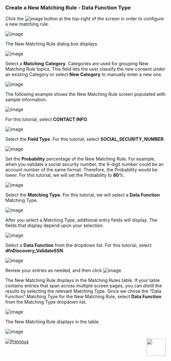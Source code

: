 ### Create a New Matching Rule - Data Function Type

Click the ![image](../images/ICON_NewMatchingRule.jpg) button at the top-right of the screen in order to configure a new matching rule. 

![image](../images/07_12_Discovery_RulesTab_Callout.jpg)

The New Matching Rule dialog box displays. 

![image](../images/07_1_Discovery_NewMatchingRule.jpg)

Select a **Matching** **Category**. Categories are used for grouping New Matching Rule topics. This field lets the user classify the new consent under an existing Category or select **New Category** to manually enter a new one.

![image](../images/07_4_Discovery_NewMatchingRule2.jpg)

The following example shows the New Matching Rule screen populated with sample information.

![image](../images/07_3_Discovery_NewMatchingRule13_DataFunction3.jpg)

For this tutorial, select **CONTACT INFO**.

![image](../images/07_4_Discovery_NewMatchingRule2.jpg)

Select the **Field Type**. For this tutorial, select **SOCIAL_SECURITY_NUMBER**. 

![image](../images/07_5_Discovery_NewMatchingRule3.jpg)

Set the **Probability** percentage of the New Matching Rule. For example, when you validate a social security number, the 9-digit number could be an account number of the same format. Therefore, the Probability would be lower. For this tutorial, we will set the Probability to **80**%. 

![image](../images/07_6_Discovery_NewMatchingRule4.jpg)

Select the **Matching Type**. For this tutorial, we will select a **Data Function** Matching Type. 

![image](../images/07_7_Discovery_NewMatchingRule5.jpg)

After you select a Matching Type, additional entry fields will display. The fields that display depend upon your selection. 

![image](../images/07_3_Discovery_NewMatchingRule13_DataFunction1.jpg)

Select a **Data Function** from the dropdown list. For this tutorial, select **dfnDiscovery_ValidateSSN**.

![image](../images/07_3_Discovery_NewMatchingRule13_DataFunction2.jpg)

Review your entries as needed, and then click ![image](../images/08_ICON_Save.jpg).

The New Matching Rule displays in the Matching Rules table. If your table contains entries that span across multiple screen pages, you can distill the results by selecting the relevant Matching Type. Since we chose the “Data Function” Matching Type for the New Matching Rule, select **Data Function** from the Matching Type dropdown list.

![image](../images/07_2_Discovery_NewMatchingRule10.jpg)

The New Matching Rule displays in the table.

![image](../images/07_3_Discovery_NewMatchingRule13_DataFunction4.jpg)



[![Previous](../images/Previous.png)]( 03_03_03_Discovery_NewMatchingRule_Data.md)[<img align="right" width="60" height="54" src="../images/Next.png">](03_03_05_Discovery_NewMatchingRule_DataSample.md)


